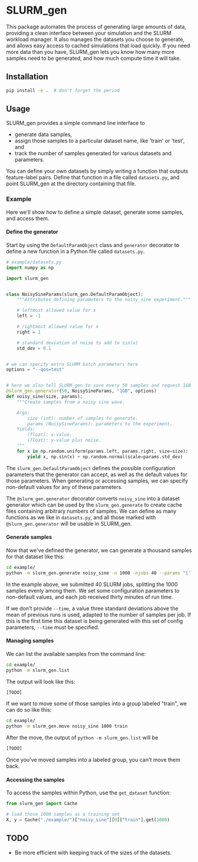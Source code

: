 # SLURM_gen

This package automates the process of generating large amounts of data, providing a clean interface between your simulation and the SLURM workload manager. It also manages the datasets you choose to generate, and allows easy access to cached simulations that load quickly. If you need more data than you have, SLURM_gen lets you know how many more samples need to be generated, and how much compute time it will take.

## Installation

```bash
pip install -e .  # don't forget the period
```

## Usage

SLURM_gen provides a simple command line interface to

- generate data samples,
- assign those samples to a particular dataset name, like 'train' or 'test', and
- track the number of samples generated for various datasets and parameters.

You can define your own datasets by simply writing a function that outputs feature-label pairs. Define that function in a file called `datasets.py`, and point SLURM_gen at the directory containing that file.

### Example

Here we'll show how to define a simple dataset, generate some samples, and access them.

#### Define the generator

Start by using the `DefaultParamObject` class and `generator` decorator to define a new function in a Python file called `datasets.py`.

```python
# example/datasets.py
import numpy as np

import slurm_gen


class NoisySineParams(slurm_gen.DefaultParamObject):
    """Attributes defining parameters to the noisy_sine experiment."""

    # leftmost allowed value for x
    left = -1

    # rightmost allowed value for x
    right = 1

    # standard deviation of noise to add to sin(x)
    std_dev = 0.1


# we can specify extra SLURM batch parameters here
options = "--qos=test"


# here we also tell SLURM_gen to save every 50 samples and request 1GB of memory
@slurm_gen.generator(50, NoisySineParams, "1GB", options)
def noisy_sine(size, params):
    """Create samples from a noisy sine wave.

    Args:
        size (int): number of samples to generate.
        params (NoisySineParams): parameters to the experiment.
    Yields:
        (float): x-value.
        (float): y-value plus noise.
    """
    for x in np.random.uniform(params.left, params.right, size=size):
        yield x, np.sin(x) + np.random.normal(scale=params.std_dev)
```

The `slurm_gen.DefaultParamObject` defines the possible configuration parameters that the generator can accept, as well as the default values for those parameters. When generating or accessing samples, we can specify non-default values for any of these parameters.

The `@slurm_gen.generator` decorator converts `noisy_sine` into a dataset generator which can be used by the `slurm_gen.generate` to create cache files containing arbitrary numbers of samples. We can define as many functions as we like in `datasets.py`, and all those marked with `@slurm_gen.generator` will be usable in SLURM_gen.

#### Generate samples

Now that we've defined the generator, we can generate a thousand samples for that dataset like this:

```bash
cd example/
python -m slurm_gen.generate noisy_sine -n 1000 -njobs 40 --params "{'left': 0, 'std_dev': 0.5}" --time "30" --verbose
```

In the example above, we submitted 40 SLURM jobs, splitting the 1000 samples evenly among them. We set some configuration parameters to non-default values, and each job received thirty minutes of run time.

If we don't provide `--time`, a value three standard deviations above the mean of previous runs is used, adapted to the number of samples per job. If this is the first time this dataset is being generated with this set of config parameters, `--time` must be specified.

#### Managing samples

We can list the available samples from the command line:

```bash
cd example/
python -m slurm_gen.list
```

The output will look like this:

```txt
[TODO]
```

If we want to move some of those samples into a group labeled "train", we can do so like this:

```bash
cd example/
python -m slurm_gen.move noisy_sine 1000 train
```

After the move, the output of `python -m slurm_gen.list` will be

```txt
[TODO]
```

Once you've moved samples into a labeled group, you can't move them back.

#### Accessing the samples

To access the samples within Python, use the `get_dataset` function:

```python
from slurm_gen import Cache

# load those 1000 samples as a training set
X, y = Cache("./example/")["noisy_sine"][0]["train"].get(1000)
```

## TODO

- Be more efficient with keeping track of the sizes of the datasets.
